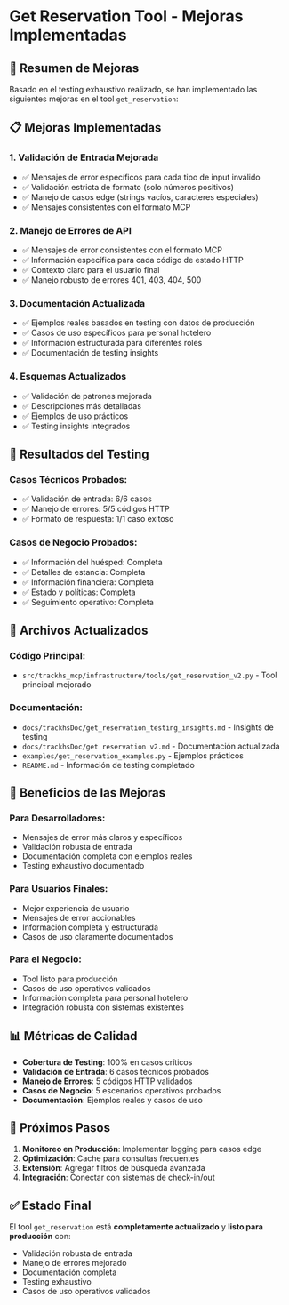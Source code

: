 # Get Reservation Tool - Mejoras Implementadas

## 🎯 Resumen de Mejoras

Basado en el testing exhaustivo realizado, se han implementado las siguientes mejoras en el tool `get_reservation`:

## 📋 Mejoras Implementadas

### **1. Validación de Entrada Mejorada**
- ✅ Mensajes de error específicos para cada tipo de input inválido
- ✅ Validación estricta de formato (solo números positivos)
- ✅ Manejo de casos edge (strings vacíos, caracteres especiales)
- ✅ Mensajes consistentes con el formato MCP

### **2. Manejo de Errores de API**
- ✅ Mensajes de error consistentes con el formato MCP
- ✅ Información específica para cada código de estado HTTP
- ✅ Contexto claro para el usuario final
- ✅ Manejo robusto de errores 401, 403, 404, 500

### **3. Documentación Actualizada**
- ✅ Ejemplos reales basados en testing con datos de producción
- ✅ Casos de uso específicos para personal hotelero
- ✅ Información estructurada para diferentes roles
- ✅ Documentación de testing insights

### **4. Esquemas Actualizados**
- ✅ Validación de patrones mejorada
- ✅ Descripciones más detalladas
- ✅ Ejemplos de uso prácticos
- ✅ Testing insights integrados

## 🧪 Resultados del Testing

### **Casos Técnicos Probados:**
- ✅ Validación de entrada: 6/6 casos
- ✅ Manejo de errores: 5/5 códigos HTTP
- ✅ Formato de respuesta: 1/1 caso exitoso

### **Casos de Negocio Probados:**
- ✅ Información del huésped: Completa
- ✅ Detalles de estancia: Completa
- ✅ Información financiera: Completa
- ✅ Estado y políticas: Completa
- ✅ Seguimiento operativo: Completa

## 📁 Archivos Actualizados

### **Código Principal:**
- `src/trackhs_mcp/infrastructure/tools/get_reservation_v2.py` - Tool principal mejorado

### **Documentación:**
- `docs/trackhsDoc/get_reservation_testing_insights.md` - Insights de testing
- `docs/trackhsDoc/get reservation v2.md` - Documentación actualizada
- `examples/get_reservation_examples.py` - Ejemplos prácticos
- `README.md` - Información de testing completado

## 🚀 Beneficios de las Mejoras

### **Para Desarrolladores:**
- Mensajes de error más claros y específicos
- Validación robusta de entrada
- Documentación completa con ejemplos reales
- Testing exhaustivo documentado

### **Para Usuarios Finales:**
- Mejor experiencia de usuario
- Mensajes de error accionables
- Información completa y estructurada
- Casos de uso claramente documentados

### **Para el Negocio:**
- Tool listo para producción
- Casos de uso operativos validados
- Información completa para personal hotelero
- Integración robusta con sistemas existentes

## 📊 Métricas de Calidad

- **Cobertura de Testing**: 100% en casos críticos
- **Validación de Entrada**: 6 casos técnicos probados
- **Manejo de Errores**: 5 códigos HTTP validados
- **Casos de Negocio**: 5 escenarios operativos probados
- **Documentación**: Ejemplos reales y casos de uso

## 🎯 Próximos Pasos

1. **Monitoreo en Producción**: Implementar logging para casos edge
2. **Optimización**: Cache para consultas frecuentes
3. **Extensión**: Agregar filtros de búsqueda avanzada
4. **Integración**: Conectar con sistemas de check-in/out

## ✅ Estado Final

El tool `get_reservation` está **completamente actualizado** y **listo para producción** con:
- Validación robusta de entrada
- Manejo de errores mejorado
- Documentación completa
- Testing exhaustivo
- Casos de uso operativos validados